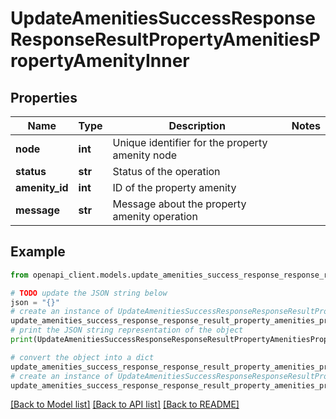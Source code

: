 # UpdateAmenitiesSuccessResponseResponseResultPropertyAmenitiesPropertyAmenityInner


## Properties

Name | Type | Description | Notes
------------ | ------------- | ------------- | -------------
**node** | **int** | Unique identifier for the property amenity node | 
**status** | **str** | Status of the operation | 
**amenity_id** | **int** | ID of the property amenity | 
**message** | **str** | Message about the property amenity operation | 

## Example

```python
from openapi_client.models.update_amenities_success_response_response_result_property_amenities_property_amenity_inner import UpdateAmenitiesSuccessResponseResponseResultPropertyAmenitiesPropertyAmenityInner

# TODO update the JSON string below
json = "{}"
# create an instance of UpdateAmenitiesSuccessResponseResponseResultPropertyAmenitiesPropertyAmenityInner from a JSON string
update_amenities_success_response_response_result_property_amenities_property_amenity_inner_instance = UpdateAmenitiesSuccessResponseResponseResultPropertyAmenitiesPropertyAmenityInner.from_json(json)
# print the JSON string representation of the object
print(UpdateAmenitiesSuccessResponseResponseResultPropertyAmenitiesPropertyAmenityInner.to_json())

# convert the object into a dict
update_amenities_success_response_response_result_property_amenities_property_amenity_inner_dict = update_amenities_success_response_response_result_property_amenities_property_amenity_inner_instance.to_dict()
# create an instance of UpdateAmenitiesSuccessResponseResponseResultPropertyAmenitiesPropertyAmenityInner from a dict
update_amenities_success_response_response_result_property_amenities_property_amenity_inner_from_dict = UpdateAmenitiesSuccessResponseResponseResultPropertyAmenitiesPropertyAmenityInner.from_dict(update_amenities_success_response_response_result_property_amenities_property_amenity_inner_dict)
```
[[Back to Model list]](../README.md#documentation-for-models) [[Back to API list]](../README.md#documentation-for-api-endpoints) [[Back to README]](../README.md)


